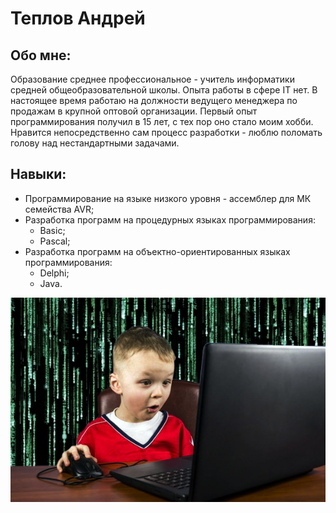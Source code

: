  # Теплов Андрей

   ## Обо мне:
Образование среднее профессиональное - учитель информатики средней общеобразовательной школы. Опыта работы в сфере IT нет. В настоящее время работаю на должности ведущего менеджера по продажам в крупной оптовой организации. Первый опыт программирования получил в 15 лет, с тех пор оно стало моим хобби. Нравится непосредственно сам процесс разработки - люблю поломать голову над нестандартными задачами.

   ## Навыки:
* Программирование на языке низкого уровня - ассемблер для МК семейства AVR;
* Разработка программ на процедурных языках программирования:
     * Basic;
     * Pascal;
* Разработка программ на объектно-ориентированных языках программирования:
     * Delphi;
     * Java.

![](img/photo.jpg)
